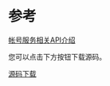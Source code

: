 # 参考<a name="ZH-CN_TOPIC_0000001099002146"></a>

[帐号服务相关API介绍](https://developer.huawei.com/consumer/cn/doc/development/HMSCore-References/account-apk-api-index-0000001052863604)

您可以点击下方按钮下载源码。

[源码下载](https://github.com/huaweicodelabs/AccountKit/tree/master)

